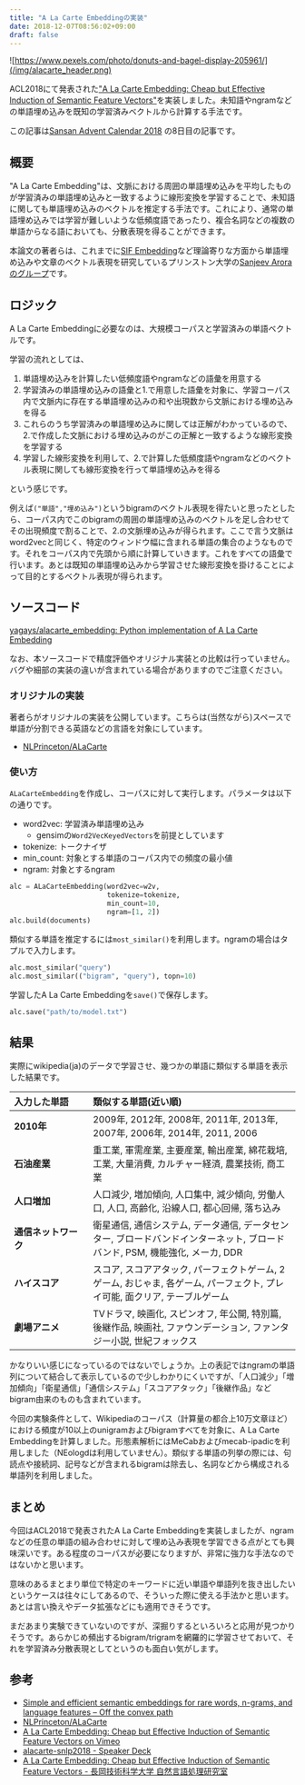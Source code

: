 ```yaml
---
title: "A La Carte Embeddingの実装"
date: 2018-12-07T08:56:02+09:00
draft: false
---
```


![https://www.pexels.com/photo/donuts-and-bagel-display-205961/](/img/alacarte_header.png)

ACL2018にて発表された["A La Carte Embedding: Cheap but Effective Induction of Semantic Feature Vectors"](https://arxiv.org/abs/1805.05388)を実装しました。未知語やngramなどの単語埋め込みを既知の学習済みベクトルから計算する手法です。

この記事は[Sansan Advent Calendar 2018](https://adventar.org/calendars/3423) の8日目の記事です。

## 概要
"A La Carte Embedding"は、文脈における周囲の単語埋め込みを平均したものが学習済みの単語埋め込みと一致するように線形変換を学習することで、未知語に関しても単語埋め込みのベクトルを推定する手法です。これにより、通常の単語埋め込みでは学習が難しいような低頻度語であったり、複合名詞などの複数の単語からなる語においても、分散表現を得ることができます。

本論文の著者らは、これまでに[SIF Embedding](https://openreview.net/forum?id=SyK00v5xx)など理論寄りな方面から単語埋め込みや文章のベクトル表現を研究しているプリンストン大学の[Sanjeev Aroraのグループ](http://unsupervised.cs.princeton.edu/index.html)です。

## ロジック
A La Carte Embeddingに必要なのは、大規模コーパスと学習済みの単語ベクトルです。

学習の流れとしては、

1. 単語埋め込みを計算したい低頻度語やngramなどの語彙を用意する
2. 学習済みの単語埋め込みの語彙と1.で用意した語彙を対象に、学習コーパス内で文脈内に存在する単語埋め込みの和や出現数から文脈における埋め込みを得る
3. これらのうち学習済みの単語埋め込みに関しては正解がわかっているので、2.で作成した文脈における埋め込みのがこの正解と一致するような線形変換を学習する
4. 学習した線形変換を利用して、2.で計算した低頻度語やngramなどのベクトル表現に関しても線形変換を行って単語埋め込みを得る

という感じです。

例えば`("単語","埋め込み")`というbigramのベクトル表現を得たいと思ったとしたら、コーパス内でこのbigramの周囲の単語埋め込みのベクトルを足し合わせてその出現頻度で割ることで、2.の文脈埋め込みが得られます。ここで言う文脈はword2vecと同じく、特定のウィンドウ幅に含まれる単語の集合のようなものです。それをコーパス内で先頭から順に計算していきます。これをすべての語彙で行います。あとは既知の単語埋め込みから学習させた線形変換を掛けることによって目的とするベクトル表現が得られます。


##  ソースコード
[yagays/alacarte\_embedding: Python implementation of A La Carte Embedding](https://github.com/yagays/alacarte_embedding)

なお、本ソースコードで精度評価やオリジナル実装との比較は行っていません。バグや細部の実装の違いが含まれている場合がありますのでご注意ください。

### オリジナルの実装

著者らがオリジナルの実装を公開しています。こちらは(当然ながら)スペースで単語が分割できる英語などの言語を対象にしています。

- [NLPrinceton/ALaCarte](https://github.com/NLPrinceton/ALaCarte)

### 使い方
`ALaCarteEmbedding`を作成し、コーパスに対して実行します。パラメータは以下の通りです。

- word2vec: 学習済み単語埋め込み
  - gensimの`Word2VecKeyedVectors`を前提としています
- tokenize: トークナイザ
- min_count: 対象とする単語のコーパス内での頻度の最小値
- ngram: 対象とするngram

```py
alc = ALaCarteEmbedding(word2vec=w2v,
                        tokenize=tokenize,
                        min_count=10,
                        ngram=[1, 2])
alc.build(documents)
```

類似する単語を推定するには`most_similar()`を利用します。ngramの場合はタプルで入力します。

```py
alc.most_similar("query")
alc.most_similar(("bigram", "query"), topn=10)
```

学習したA La Carte Embeddingを`save()`で保存します。

```py
alc.save("path/to/model.txt")
```

## 結果
実際にwikipedia(ja)のデータで学習させ、幾つかの単語に類似する単語を表示した結果です。

| 入力した単語　　　　　 | 類似する単語(近い順)  |
| :------------- | :------------- |
| **2010年**  | 2009年, 2012年, 2008年, 2011年, 2013年, 2007年, 2006年, 2014年, 2011, 2006       |
| **石油産業**  | 重工業, 軍需産業, 主要産業, 輸出産業, 綿花栽培, 工業, 大量消費, カルチャー経済, 農業技術, 商工業  |
| **人口増加**   | 人口減少, 増加傾向, 人口集中, 減少傾向, 労働人口, 人口, 高齢化, 沿線人口, 都心回帰, 落ち込み  |
| **通信ネットワーク**  | 衛星通信, 通信システム, データ通信, データセンター, ブロードバンドインターネット, ブロードバンド, PSM, 機能強化, メーカ, DDR  |
| **ハイスコア**   | スコア, スコアアタック, パーフェクトゲーム, 2ゲーム, おじゃま, 各ゲーム, パーフェクト, プレイ可能, 面クリア, テーブルゲーム  |
| **劇場アニメ**   | TVドラマ, 映画化, スピンオフ, 年公開, 特別篇, 後継作品, 映画社, ファウンデーション, ファンタジー小説, 世紀フォックス  |

かなりいい感じになっているのではないでしょうか。上の表記ではngramの単語列について結合して表示しているので少しわかりにくいですが、「人口減少」「増加傾向」「衛星通信」「通信システム」「スコアアタック」「後継作品」などbigram由来のものも含まれています。

今回の実験条件として、Wikipediaのコーパス（計算量の都合上10万文章ほど）における頻度が10以上のunigramおよびbigramすべてを対象に、A La Carte Embeddingを計算しました。形態素解析にはMeCabおよびmecab-ipadicを利用しました（NEologdは利用していません）。類似する単語の列挙の際には、句読点や接続詞、記号などが含まれるbigramは除去し、名詞などから構成される単語列を利用しました。

## まとめ

今回はACL2018で発表されたA La Carte Embeddingを実装しましたが、ngramなどの任意の単語の組み合わせに対して埋め込み表現を学習できる点がとても興味深いです。ある程度のコーパスが必要になりますが、非常に強力な手法なのではないかと思います。

意味のあるまとまり単位で特定のキーワードに近い単語や単語列を抜き出したいというケースは往々にしてあるので、そういった際に使える手法かと思います。あとは言い換えやデータ拡張などにも適用できそうです。

まだあまり実験できていないのですが、深掘りするといろいろと応用が見つかりそうです。あらかじめ頻出するbigram/trigramを網羅的に学習させておいて、それを学習済み分散表現としてというのも面白い気がします。

## 参考

- [Simple and efficient semantic embeddings for rare words, n\-grams, and language features – Off the convex path](http://www.offconvex.org/2018/09/18/alacarte/)
- [NLPrinceton/ALaCarte](https://github.com/NLPrinceton/ALaCarte)
- [A La Carte Embedding: Cheap but Effective Induction of Semantic Feature Vectors on Vimeo](https://vimeo.com/285807785)
- [alacarte\-snlp2018 \- Speaker Deck](https://speakerdeck.com/manaysh/alacarte-snlp2018-1)
- [A La Carte Embedding: Cheap but Effective Induction of Semantic Feature Vectors \- 長岡技術科学大学 自然言語処理研究室](http://www.jnlp.org/gumizawa/present_literature/present_literture_180613)
